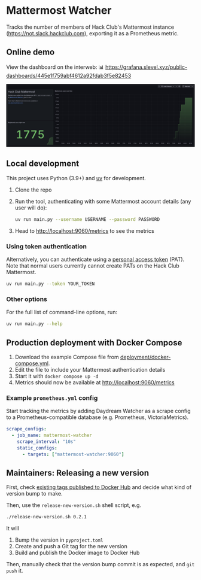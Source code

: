 # Mattermost Watcher

Tracks the number of members of Hack Club's Mattermost instance (<https://not.slack.hackclub.com>), exporting it as a Prometheus metric.

## Online demo

View the dashboard on the interweb: 📊 <https://grafana.slevel.xyz/public-dashboards/445e1f759abf4612a92fdab3f5e82453>

[![Screenshot of the dashboard](dashboard.png)](https://grafana.slevel.xyz/public-dashboards/445e1f759abf4612a92fdab3f5e82453)

## Local development

This project uses Python (3.9+) and [uv](https://docs.astral.sh/uv/) for development.

1. Clone the repo
2. Run the tool, authenticating with some Mattermost account details (any user will do):

   ```bash
   uv run main.py --username USERNAME --password PASSWORD
   ```

3. Head to <http://localhost:9060/metrics> to see the metrics

### Using token authentication

Alternatively, you can authenticate using a [personal access token](https://docs.mattermost.com/developer/personal-access-tokens.html) (PAT). Note that normal users currently cannot create PATs on the Hack Club Mattermost.

```bash
uv run main.py --token YOUR_TOKEN
```

### Other options

For the full list of command-line options, run:

```bash
uv run main.py --help
```

## Production deployment with Docker Compose

1. Download the example Compose file from [deployment/docker-compose.yml](deployment/docker-compose.yml).
2. Edit the file to include your Mattermost authentication details
3. Start it with `docker compose up -d`
4. Metrics should now be available at <http://localhost:9060/metrics>

### Example `prometheus.yml` config

Start tracking the metrics by adding Daydream Watcher as a scrape config to a Prometheus-compatible database (e.g. Prometheus, VictoriaMetrics).

```yaml
scrape_configs:
  - job_name: mattermost-watcher
    scrape_interval: "10s"
    static_configs:
      - targets: ["mattermost-watcher:9060"]
```

<!-- ### Example Grafana dashboard

Start visualising the metrics by importing the example Grafana dashboard at [deployment/grafana-dashboard.json](deployment/grafana-dashboard.json) into your Grafana instance. -->

## Maintainers: Releasing a new version

First, check [existing tags published to Docker Hub](https://hub.docker.com/r/mmk21/mattermost-watcher/tags) and decide what kind of version bump to make.

Then, use the `release-new-version.sh` shell script, e.g.

```bash
./release-new-version.sh 0.2.1
```

It will

1. Bump the version in `pyproject.toml`
2. Create and push a Git tag for the new version
3. Build and publish the Docker image to Docker Hub

Then, manually check that the version bump commit is as expected, and `git push` it.
